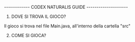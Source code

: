------------- CODEX NATURALIS GUIDE ---------------------

1) DOVE SI TROVA IL GIOCO?

Il gioco si trova nel file Main.java, all'interno della cartella "src"

2) COME SI GIOCA?

